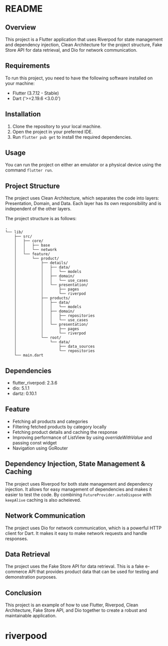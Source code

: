 # README

## Overview
This project is a Flutter application that uses Riverpod for state management and dependency injection, Clean Architecture for the project structure, Fake Store API for data retrieval, and Dio for network communication.

## Requirements
To run this project, you need to have the following software installed on your machine:
- Flutter (3.7.12 - Stable)
- Dart ('>=2.19.6 <3.0.0')

## Installation
1. Clone the repository to your local machine.
2. Open the project in your preferred IDE.
3. Run `flutter pub get` to install the required dependencies.

## Usage
You can run the project on either an emulator or a physical device using the command `flutter run`.

## Project Structure
The project uses Clean Architecture, which separates the code into layers: Presentation, Domain, and Data. Each layer has its own responsibility and is independent of the other layers.

The project structure is as follows:

```
.
└── lib/
    ├── src/
    │   ├── core/
    │   │   ├── base
    │   │   └── network
    │   └── feature/
    │       └── product/
    │           ├── details/
    │           │   ├── data/
    │           │   │   └── models
    │           │   ├── domain/
    │           │   │   └── use_cases
    │           │   └── presentation/
    │           │       ├── pages
    │           │       └── riverpod
    │           ├── products/
    │           │   ├── data/
    │           │   │   └── models
    │           │   ├── domain/
    │           │   │   ├── repositories
    │           │   │   └── use_cases
    │           │   └── presentation/
    │           │       ├── pages
    │           │       └── riverpod
    │           └── root/
    │               └── data/
    │                   ├── data_sources
    │                   └── repositories
    └── main.dart
```
## Dependencies
- flutter_riverpod: 2.3.6
- dio: 5.1.1
- dartz: 0.10.1

## Feature
- Fetching all products and categories
- Filtering fetched products by category locally
- Fetching product details and caching the response
- Improving performance of ListView by using *overrideWithValue* and passing const widget
- Navigation using GoRouter

## Dependency Injection, State Management & Caching
The project uses Riverpod for both state management and dependency injection. It allows for easy management of dependencies and makes it easier to test the code. By combining ```FutureProvider.autoDispose``` with ```keepAlive``` caching is also acheieved. 

## Network Communication
The project uses Dio for network communication, which is a powerful HTTP client for Dart. It makes it easy to make network requests and handle responses.

## Data Retrieval
The project uses the Fake Store API for data retrieval. This is a fake e-commerce API that provides product data that can be used for testing and demonstration purposes.

## Conclusion
This project is an example of how to use Flutter, Riverpod, Clean Architecture, Fake Store API, and Dio together to create a robust and maintainable application.
# riverpood
